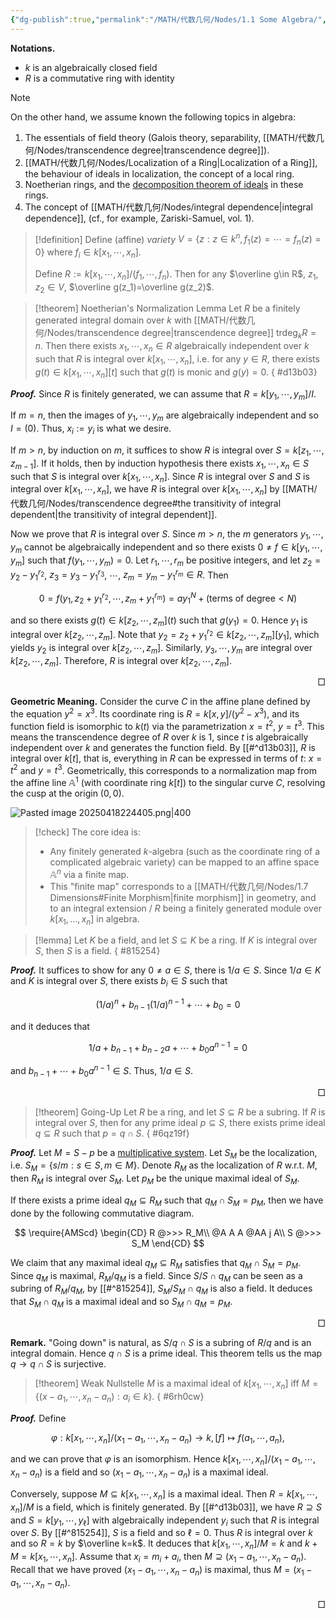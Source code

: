 ```yaml
---
{"dg-publish":true,"permalink":"/MATH/代数几何/Nodes/1.1 Some Algebra/","dgPassFrontmatter":true}
---
```



**Notations.**
- $k$ is an algebraically closed field
- $R$ is a commutative ring with identity

> [!NOTE]
> On the other hand, we assume known the following topics in algebra:
> 1) The essentials of field theory (Galois theory, separability, [[MATH/代数几何/Nodes/transcendence degree\|transcendence degree]]).
> 2) [[MATH/代数几何/Nodes/Localization of a Ring\|Localization of a Ring]], the behaviour of ideals in localization, the concept of a local ring.
> 3) Noetherian rings, and the [decomposition theorem of ideals](https://en.wikipedia.org/wiki/Primary_decomposition) in these rings.
> 4) The concept of [[MATH/代数几何/Nodes/integral dependence\|integral dependence]], (cf., for example, Zariski-Samuel, vol. 1).


> [!definition]
> Define (affine) *variety* $V=\{z:z\in k^n,f_1(z)=\cdots=f_n(z)=0\}$ where $f_i\in k[x_1,\cdots,x_n]$. 
> 
> Define $R:=k[x_1,\cdots,x_n]/(f_1,\cdots,f_n)$. Then for any $\overline g\in R$, $z_1,z_2\in V$, $\overline g(z_1)=\overline g(z_2)$.


> [!theorem] Noetherian's Normalization Lemma
> Let $R$ be a finitely generated integral domain over $k$ with [[MATH/代数几何/Nodes/transcendence degree\|transcendence degree]] $\mathrm{tr}\deg_kR=n$. Then there exists $x_1,\cdots,x_n\in R$ algebraically independent over $k$ such that $R$ is integral over $k[x_1,\cdots,x_n]$, i.e. for any $y\in R$, there exists $g(t)\in k[x_1,\cdots,x_n][t]$ such that $g(t)$ is monic and $g(y)=0$.
{ #d13b03}


**_Proof._**
Since $R$ is finitely generated, we can assume that $R=k[y_1,\cdots,y_m]/I$. 

If $m=n$, then the images of $y_1,\cdots,y_m$ are algebraically independent and so $I=(0)$. Thus, $x_i:=y_i$ is what we desire. 

If $m>n$, by induction on $m$, it suffices to show $R$ is integral over $S=k[z_1,\cdots,z_{m-1}]$. If it holds, then by induction hypothesis there exists $x_1,\cdots,x_n\in S$ such that $S$ is integral over $k[x_1,\cdots,x_n]$. Since $R$ is integral over $S$ and $S$ is integral over $k[x_1,\cdots,x_n]$, we have $R$ is integral over $k[x_1,\cdots,x_n]$ by [[MATH/代数几何/Nodes/transcendence degree#the transitivity of integral dependent\|the transitivity of integral dependent]]. 

Now we prove that $R$ is integral over $S$. Since $m>n$, the $m$ generators $y_1,\cdots,y_m$ cannot be algebraically independent and so there exists $0\neq f\in k[y_1,\cdots,y_m]$ such that $f(y_1,\cdots,y_m)=0$. Let $r_1,\cdots,r_m$ be positive integers, and let $z_2=y_2-y_1^{r_2}$, $z_3=y_3-y_1^{r_3}$, $\cdots$, $z_m=y_m-y_1^{r_m}\in R$. Then 

$$0=f(y_1,z_2+y_1^{r_2},\cdots,z_m+y_1^{r_m})=ay_1^N+(\mbox{terms of degree}<N)$$

and so there exists $g(t)\in k[z_2,\cdots,z_m](t)$ such that $g(y_1)=0$. Hence $y_1$ is integral over $k[z_2,\cdots,z_m]$. Note that $y_2=z_2+y_1^{r_2}\in k[z_2,\cdots,z_m][y_1]$, which yields $y_2$ is integral over $k[z_2,\cdots,z_m]$. Similarly, $y_3,\cdots,y_m$ are integral over $k[z_2,\cdots,z_m]$. Therefore, $R$ is integral over $k[z_2,\cdots,z_m]$. 
<p align="right">□</p>


**Geometric Meaning.** Consider the curve $C$ in the affine plane defined by the equation $y^2 = x^3$. Its coordinate ring is $R = k[x, y]/(y^2 - x^3)$, and its function field is isomorphic to $k(t)$ via the parametrization $x = t^2$, $y = t^3$. This means the transcendence degree of $R$ over $k$ is $1$, since $t$ is algebraically independent over $k$ and generates the function field. By [[#^d13b03]], $R$ is integral over $k[t]$, that is, everything in $R$ can be expressed in terms of $t$: $x = t^2$ and $y=t^3$. Geometrically, this corresponds to a normalization map from the affine line $\mathbb{A}^1$ (with coordinate ring $k[t]$) to the singular curve $C$, resolving the cusp at the origin $(0, 0)$.

![Pasted image 20250418224405.png|400](/img/user/%E9%99%84%E4%BB%B6/Pasted%20image%2020250418224405.png)

> [!check]
> The core idea is:
> - Any finitely generated $k$-algebra (such as the coordinate ring of a complicated algebraic variety) can be mapped to an affine space $\mathbb{A}^n$ via a finite map.
> - This "finite map" corresponds to a [[MATH/代数几何/Nodes/1.7 Dimensions#Finite Morphism\|finite morphism]] in geometry, and to an integral extension / $R$ being a finitely generated module over $k[x_1,\dots,x_n]$ in algebra.


> [!lemma]
> Let $K$ be a field, and let $S\subseteq K$ be a ring. If $K$ is integral over $S$, then $S$ is a field.
{ #815254}


**_Proof._**
It suffices to show for any $0\neq a\in S$, there is $1/a\in S$. Since $1/a\in K$ and $K$ is integral over $S$, there exists $b_i\in S$ such that 

$$(1/a)^n+b_{n-1}(1/a)^{n-1}+\cdots + b_0=0$$

and it deduces that 

$$1/a+b_{n-1}+b_{n-2}a+\cdots+b_0a^{n-1}=0$$

and $b_{n-1}+\cdots +b_0a^{n-1}\in S$. Thus, $1/a\in S$. 
<p align="right">□</p>


> [!theorem] Going-Up
> Let $R$ be a ring, and let $S\subseteq R$ be a subring. If $R$ is integral over $S$, then for any prime ideal $p\subseteq S$, there exists prime ideal $q\subseteq R$ such that $p=q\cap S$. 
{ #6qz19f}


**_Proof._**
Let $M=S-p$ be a [multiplicative system](https://math.stackexchange.com/q/2789156/1445401). Let $S_M$ be the localization, i.e. $S_M=\{s/m:s\in S,m\in M\}$. Denote $R_M$ as the localization of $R$ w.r.t. $M$, then $R_M$ is integral over $S_M$. Let $p_M$ be the unique maximal ideal of $S_M$. 

If there exists a prime ideal $q_M\subseteq R_M$ such that $q_M\cap S_M=p_M$, then we have done by the following commutative diagram.

$$
\require{AMScd}
\begin{CD}
    R @>>> R_M\\
    @A  A A @AA j A\\
    S @>>> S_M
\end{CD}
$$

We claim that any maximal ideal $q_M\subseteq R_M$ satisfies that $q_M\cap S_M=p_M$. Since $q_M$ is maximal, $R_M/q_M$ is a field. Since $S/S\cap q_M$ can be seen as a subring of $R_M/q_M$, by [[#^815254]], $S_M/S_M\cap q_M$ is also a field. It deduces that $S_M\cap q_M$ is a maximal ideal and so $S_M\cap q_M=p_M$. 
<p align="right">□</p>


**Remark.** "Going down" is natural, as $S/q\cap S$ is a subring of $R/q$ and is an integral domain. Hence $q\cap S$ is a prime ideal. This theorem tells us the map $q\to q\cap S$ is surjective.

> [!theorem] Weak Nullstelle
> $M$ is a maximal ideal of $k[x_1,\cdots,x_n]$ iff $M=\{(x-a_1,\cdots,x_n-a_n):a_i\in k\}$. 
{ #6rh0cw}


**_Proof._**
Define 

$$\varphi:k[x_1,\cdots,x_n]/(x_1-a_1,\cdots,x_n-a_n)\to k, [f]\mapsto f(a_1,\cdots,a_n),$$

and we can prove that $\varphi$ is an isomorphism. Hence $k[x_1,\cdots,x_n]/(x_1-a_1,\cdots,x_n-a_n)$ is a field and so $(x_1-a_1,\cdots,x_n-a_n)$ is a maximal ideal.

Conversely, suppose $M\subseteq k[x_1,\cdots,x_n]$ is a maximal ideal. Then $R=k[x_1,\cdots,x_n]/M$ is a field, which is finitely generated. By [[#^d13b03]], we have $R\supseteq S$ and $S=k[y_1,\cdots,y_\ell]$ with algebraically independent $y_i$ such that $R$ is integral over $S$. By [[#^815254]], $S$ is a field and so $\ell=0$. Thus $R$ is integral over $k$ and so $R=k$ by $\overline k=k$. It deduces that $k[x_1,\cdots,x_n]/M=k$ and $k+M=k[x_1,\cdots,x_n]$. Assume that $x_i=m_i+a_i$, then $M\supseteq (x_1-a_1,\cdots,x_n-a_n)$. Recall that we have proved $(x_1-a_1,\cdots,x_n-a_n)$ is maximal, thus $M=(x_1-a_1,\cdots,x_n-a_n)$. 
<p align="right">□</p>

